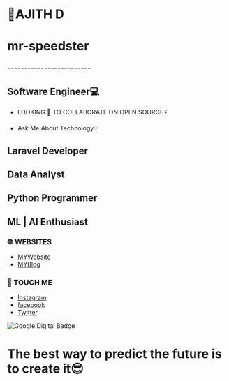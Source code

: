 
# 
#      🌟AJITH D        
#      mr-speedster       
###   -------------------------
## Software Engineer💻

- LOOKING 🔭 TO COLLABORATE ON OPEN SOURCE⚡️

-  Ask Me About Technology💡

## Laravel Developer
## Data Analyst
## Python Programmer
## ML | AI Enthusiast


### 🌐 WEBSITES
* [MYWebsite](https://mr-speedster.github.io/MyWeb/)
* [MYBlog](http://ajithditto.blogspot.com/)
  
### 📳 TOUCH ME
* [Instagram](https://www.instagram.com/mr_speed_ster_/)
* [facebook](https://www.facebook.com/profile.php?id=100037743652992/)
* [Twitter](https://twitter.com/AjithD47448694/)

![Google Digital Badge]([http://url/to/img.png](https://templates.images.credential.net/16722171176440784346699372916351.png))

# The best way to predict the future is to create it😎
